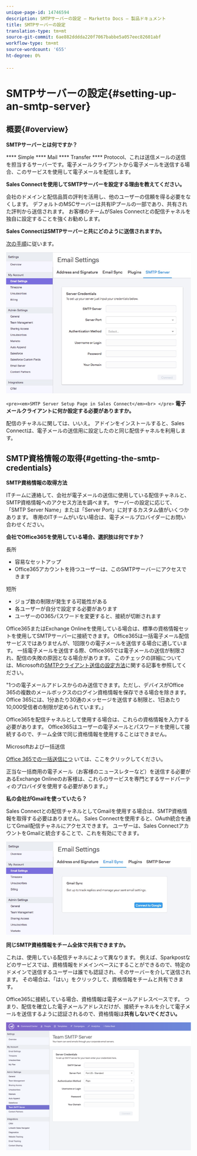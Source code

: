 ```yaml
---
unique-page-id: 14746594
description: SMTPサーバーの設定 — Marketto Docs — 製品ドキュメント
title: SMTPサーバーの設定
translation-type: tm+mt
source-git-commit: 6ae882dddda220f7067babbe5a057eec82601abf
workflow-type: tm+mt
source-wordcount: '655'
ht-degree: 0%

---
```



# SMTPサーバーの設定{#setting-up-an-smtp-server}

## 概要{#overview}

**SMTPサーバーとは何ですか？**

**** Simple  **** Mail  **** Transfer  **** Protocol、これは送信メールの送信を担当するサーバーです。電子メールクライアントから電子メールを送信する場合、このサービスを使用して電子メールを配信します。

**Sales Connectを使用してSMTPサーバーを設定する理由を教えてください。**

会社のドメインと配信品質の評判を活用し、他のユーザーの信頼を得る必要をなくします。 デフォルトのMSCサーバーは共有IPプールの一部であり、共有された評判から送信されます。 お客様のチームがSales Connectとの配信チャネルを独自に設定することを強くお勧めします。

**Sales ConnectはSMTPサーバーと共にどのように送信されますか。**

[次の手順](https://docs.marketo.com/x/ZgPh)に従います。

![](assets/1.png)

`<pre><em>SMTP Server Setup Page in Sales Connect</em><br> </pre>` **電子メールクライアントに何か設定する必要がありますか。**

配信のチャネルに関しては、いいえ。 アドインをインストールすると、Sales Connectは、電子メールの送信用に設定したのと同じ配信チャネルを利用します。

## SMTP資格情報の取得{#getting-the-smtp-credentials}

**SMTP資格情報の取得方法**

ITチームに連絡して、会社が電子メールの送信に使用している配信チャネルと、SMTP資格情報へのアクセス方法を調べます。 サーバーの設定に応じて、「SMTP Server Name」または「Server Port」に対するカスタム値がいくつかあります。 専用のITチームがいない場合は、電子メールプロバイダーにお問い合わせください。

**会社でOffice365を使用している場合、選択肢は何ですか？**

長所

* 容易なセットアップ
* Office365アカウントを持つユーザーは、このSMTPサーバーにアクセスできます

短所

* ジョブ数の制限が発生する可能性がある
* 各ユーザーが自分で設定する必要があります
* ユーザーのO365パスワードを変更すると、接続が切断されます

Office365またはExchange Onlineを使用している場合は、標準の資格情報セットを使用してSMTPサーバーに接続できます。 Office365は一括電子メール配信サービスではありませんが、1回限りの電子メールを送信する場合に適しています。 一括電子メールを送信する際、Office365では電子メールの送信が制限され、配信の失敗の原因となる場合があります。 このチェックの詳細については、Microsoftの[SMTPクライアント送信の設定方法](https://support.office.com/en-us/article/how-to-set-up-a-multifunction-device-or-application-to-send-email-using-office-365-69f58e99-c550-4274-ad18-c805d654b4c4)に関する記事を参照してください。

&quot;1つの電子メールアドレスからのみ送信できます。ただし、デバイスがOffice 365の複数のメールボックスのログイン資格情報を保存できる場合を除きます。 Office 365には、1分あたり30通のメッセージを送信する制限と、1日あたり10,000受信者の制限が定められています。」

Office365を配信チャネルとして使用する場合は、これらの資格情報を入力する必要があります。 Office365はユーザーの電子メールとパスワードを使用して接続するので、チーム全体で同じ資格情報を使用することはできません。

Microsoftおよび一括送信

[Office 365での一括送信につ](https://technet.microsoft.com/en-us/library/exchange-online-limits.aspx#RecipientLimits) いては、ここをクリックしてください。

正当な一括商用の電子メール（お客様のニュースレターなど）を送信する必要があるExchange Onlineのお客様は、これらのサービスを専門とするサードパーティのプロバイダを使用する必要があります。」

**私の会社がGmailを使っていたら？**

Sales Connectとの配信チャネルとしてGmailを使用する場合は、SMTP資格情報を取得する必要はありません。 Sales Connectを使用すると、OAuth統合を通じてGmail配信チャネルにアクセスできます。 ユーザーは、Sales ConnectアカウントをGmailと統合することで、これを有効にできます。

![](assets/2.png)

**同じSMTP資格情報をチーム全体で共有できますか。**

これは、使用している配信チャネルによって異なります。 例えば、Sparkpostなどのサービスでは、資格情報をドメインベースにすることができるので、特定のドメインで送信するユーザーは誰でも認証され、そのサーバーを介して送信されます。 その場合は、「はい」をクリックして、資格情報をチームと共有できます。

Office365に接続している場合、資格情報は電子メールアドレスベースです。 つまり、配信を確立した電子メールアドレスだけが、接続チャネルを介して電子メールを送信するように認証されるので、資格情報は&#x200B;**共有しないでください。**

![](assets/3.png)
